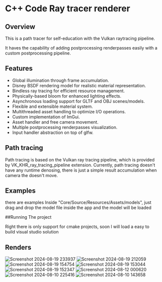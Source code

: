 # C++ Code Ray tracer renderer

## Overview

This is a path tracer for self-education with the Vulkan raytracing pipeline.

It haves the capability of adding postprocessing renderpasses easily with a custom postprocessing pipeline.

## Features

- Global illumination through frame accumulation.
- Disney BSDF rendering model for realistic material representation.
- Bindless ray tracing for efficient resource management.
- Physically-based bloom for enhanced lighting effects.
- Asynchronous loading support for GLTF and OBJ scenes/models.
- Flexible and extensible material system.
- Multithreaded asset handling to optimize I/O operations.
- Custom implementation of ImGui.
- Asset handler and free camera movement.
- Multiple postprocessing renderpasses visualization.
- Input handler abstraction on top of glfw.

## Path tracing

Path tracing is based on the Vulkan ray tracing pipeline, which is provided by VK_KHR_ray_tracing_pipeline extension.
Currently, path tracing doesn't have any runtime denosing, there is just a simple result accumulation when camera the doesn't move.

## Examples

there are examples Inside "Core/Source/Resources/Assets/models", just drag and drop the model file inside the app and the model will be loaded

##Running The project

Right there is only support for cmake projects, soon I will load a easy to build visual studio solution

## Renders
![Screenshot 2024-08-19 233937](https://github.com/user-attachments/assets/2118514d-1cb8-44c1-91b4-dba49761d08a)
![Screenshot 2024-08-19 212059](https://github.com/user-attachments/assets/3612c2e4-6018-4185-a6c0-6afbb6ba0c90)
![Screenshot 2024-08-19 154754](https://github.com/user-attachments/assets/51e65995-0d81-4e79-8997-95b53958fa4b)
![Screenshot 2024-08-19 153044](https://github.com/user-attachments/assets/2a1f1125-61f8-427d-9a70-db24217cb924)
![Screenshot 2024-08-19 152347](https://github.com/user-attachments/assets/fabbe3c3-5c5d-4c9e-881c-cdb76ae79a6d)
![Screenshot 2024-08-12 000620](https://github.com/user-attachments/assets/01943b5c-ad47-4f3a-b2e9-fb375f5f8098)
![Screenshot 2024-08-10 225416](https://github.com/user-attachments/assets/c8b5ca02-7b73-45a2-ad3b-f2a09f20a798)
![Screenshot 2024-08-10 143658](https://github.com/user-attachments/assets/c3537c51-696d-4946-bc2e-d41d26c6ea73)


